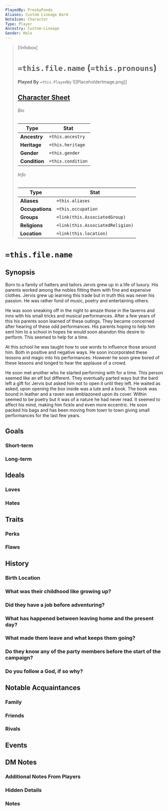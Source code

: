 ```yaml
---
PlayedBy: PresbyPanda
Aliases: Custom Lineage Bard
NoteIcon: Character
Type: Player
Ancestry: Custom-Lineage
Gender: Male
---
```


> [!infobox]
> # `=this.file.name` (`=this.pronouns`)
> **Played By**  `=this.PlayedBy`
> ![[PlaceholderImage.png]]
> ## [Character Sheet](https://www.dndbeyond.com/characters/113371407)
> ###### Bio
> Type |  Stat |
> ---|---|
> **Ancestry** | `=this.ancestry` |
> **Heritage** | `=this.heritage` |
> **Gender** | `=this.gender` |
> **Condition** | `=this.condition` |
> ###### Info
> Type |  Stat |
> ---|---|
> **Aliases** | `=this.aliases` |
> **Occupations** | `=this.occupation` |
> **Groups** | `=link(this.AssociatedGroup)` |
> **Religions** | `=link(this.AssociatedReligion)` |
> **Location** | `=link(this.location)` |

# **`=this.file.name`**
## Synopsis
Born to a family of hatters and tailors Jervis grew up in a life of luxury. His parents worked among the nobles fitting them with fine and expensive clothes. Jervis grew up learning this trade but in truth this was never his passion. He was rather fond of music, poetry and entertaining others. 

He was soon sneaking off in the night to amaze those in the taverns and inns with his small tricks and musical performances. After a few years of this his parents soon learned of these outings. They became concerned after hearing of these odd performances. His parents hoping to help him sent him to a school in hopes he would soon abandon this desire to perform. This seemed to help for a time. 

At this school he was taught how to use words to influence those around him. Both in positive and negative ways. He soon incorporated these lessons and magic into his performances. However he soon grew bored of these lessons and longed to hear the applause of a crowd. 

He soon met another who he started performing with for a time. This person seemed like an elf but different. They eventually parted ways but the bard left a gift for Jervis but asked him not to open it until they left. He waited as asked, upon opening the box inside was a lute and a book. The book was bound in leather and a raven was emblazoned upon its cover. Within seemed to be poetry but it was of a nature he had never read. It seemed to affect his mind, making him fickle and even more eccentric. He soon packed his bags and has been moving from town to town giving small performances for the last few years.
## Goals
### Short-term


### Long-term


## Ideals
### Loves


### Hates


## Traits
### Perks


### Flaws


## History
### Birth Location


### What was their childhood like growing up?


### Did they have a job before adventuring?


### What has happened between leaving home and the present day?


### What made them leave and what keeps them going?


### Do they know any of the party members before the start of the campaign?


### Do you follow a God, if so why?


## Notable Acquaintances
### Family


### Friends


### Rivals


## Events


## DM Notes
### Additional Notes From Players 


### Hidden Details


### Notes

